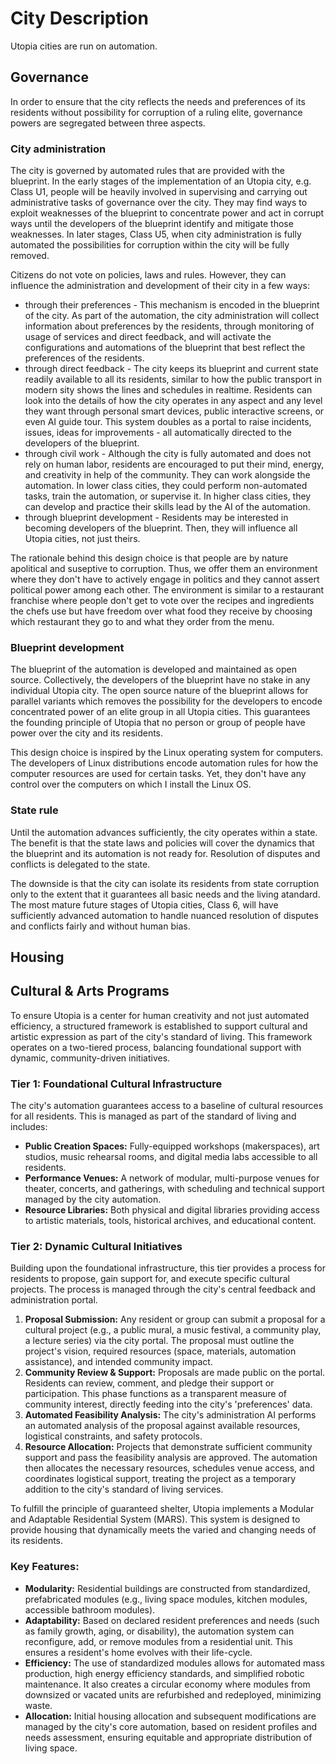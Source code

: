 # City Description

Utopia cities are run on automation.

## Governance

In order to ensure that the city reflects the needs and preferences of its residents without possibility for corruption of a ruling elite, governance powers are segregated between three aspects.

### City administration

The city is governed by automated rules that are provided with the blueprint. In the early stages of the implementation of an Utopia city, e.g. Class U1, people will be heavily involved in supervising and carrying out administrative tasks of governance over the city. They may find ways to exploit weaknesses of the blueprint to concentrate power and act in corrupt ways until the developers of the blueprint identify and mitigate those weaknesses. In later stages, Class U5, when city administration is fully automated the possibilities for corruption within the city will be fully removed.

Citizens do not vote on policies, laws and rules. However, they can influence the administration and development of their city in a few ways:
- through their preferences - This mechanism is encoded in the blueprint of the city. As part of the automation, the city administration will collect information about preferences by the residents, through monitoring of usage of services and direct feedback, and will activate the configurations and automations of the blueprint that best reflect the preferences of the residents.
- through direct feedback - The city keeps its blueprint and current state readily available to all its residents, similar to how the public transport in modern sity shows the lines and schedules in realtime. Residents can look into the details of how the city operates in any aspect and any level they want through personal smart devices, public interactive screens, or even AI guide tour. This system doubles as a portal to raise incidents, issues, ideas for improvements - all automatically directed to the developers of the blueprint.
- through civil work - Although the city is fully automated and does not rely on human labor, residents are encouraged to put their mind, energy, and creativity in help of the community. They can work alongside the automation. In lower class cities, they could perform non-automated tasks, train the automation, or supervise it. In higher class cities, they can develop and practice their skills lead by the AI of the automation.
- through blueprint development - Residents may be interested in becoming developers of the blueprint. Then, they will influence all Utopia cities, not just theirs.

The rationale behind this design choice is that people are by nature apolitical and suseptive to corruption. Thus, we offer them an environment where they don't have to actively engage in politics and they cannot assert political power among each other. The environment is similar to a restaurant franchise where people don't get to vote over the recipes and ingredients the chefs use but have freedom over what food they receive by choosing which restaurant they go to and what they order from the menu.

### Blueprint development

The blueprint of the automation is developed and maintained as open source. Collectively, the developers of the blueprint have no stake in any individual Utopia city. The open source nature of the blueprint allows for parallel variants which removes the possibility for the developers to encode concentrated power of an elite group in all Utopia cities.
This guarantees the founding principle of Utopia that no person or group of people have power over the city and its residents.

This design choice is inspired by the Linux operating system for computers. The developers of Linux distributions encode automation rules for how the computer resources are used for certain tasks. Yet, they don't have any control over the computers on which I install the Linux OS.

### State rule

Until the automation advances sufficiently, the city operates within a state.
The benefit is that the state laws and policies will cover the dynamics that the blueprint and its automation is not ready for. Resolution of disputes and conflicts is delegated to the state.

The downside is that the city can isolate its residents from state corruption only to the extent that it guarantees all basic needs and the living atandard. The most mature future stages of Utopia cities, Class 6, will have sufficiently advanced automation to handle nuanced resolution of disputes and conflicts fairly and without human bias.

## Housing

## Cultural & Arts Programs

To ensure Utopia is a center for human creativity and not just automated efficiency, a structured framework is established to support cultural and artistic expression as part of the city's standard of living. This framework operates on a two-tiered process, balancing foundational support with dynamic, community-driven initiatives.

### Tier 1: Foundational Cultural Infrastructure

The city's automation guarantees access to a baseline of cultural resources for all residents. This is managed as part of the standard of living and includes:
*   **Public Creation Spaces:** Fully-equipped workshops (makerspaces), art studios, music rehearsal rooms, and digital media labs accessible to all residents.
*   **Performance Venues:** A network of modular, multi-purpose venues for theater, concerts, and gatherings, with scheduling and technical support managed by the city automation.
*   **Resource Libraries:** Both physical and digital libraries providing access to artistic materials, tools, historical archives, and educational content.

### Tier 2: Dynamic Cultural Initiatives

Building upon the foundational infrastructure, this tier provides a process for residents to propose, gain support for, and execute specific cultural projects. The process is managed through the city's central feedback and administration portal.

1.  **Proposal Submission:** Any resident or group can submit a proposal for a cultural project (e.g., a public mural, a music festival, a community play, a lecture series) via the city portal. The proposal must outline the project's vision, required resources (space, materials, automation assistance), and intended community impact.
2.  **Community Review & Support:** Proposals are made public on the portal. Residents can review, comment, and pledge their support or participation. This phase functions as a transparent measure of community interest, directly feeding into the city's 'preferences' data.
3.  **Automated Feasibility Analysis:** The city's administration AI performs an automated analysis of the proposal against available resources, logistical constraints, and safety protocols.
4.  **Resource Allocation:** Projects that demonstrate sufficient community support and pass the feasibility analysis are approved. The automation then allocates the necessary resources, schedules venue access, and coordinates logistical support, treating the project as a temporary addition to the city's standard of living services.

To fulfill the principle of guaranteed shelter, Utopia implements a Modular and Adaptable Residential System (MARS). This system is designed to provide housing that dynamically meets the varied and changing needs of its residents.

### Key Features:
*   **Modularity:** Residential buildings are constructed from standardized, prefabricated modules (e.g., living space modules, kitchen modules, accessible bathroom modules).
*   **Adaptability:** Based on declared resident preferences and needs (such as family growth, aging, or disability), the automation system can reconfigure, add, or remove modules from a residential unit. This ensures a resident's home evolves with their life-cycle.
*   **Efficiency:** The use of standardized modules allows for automated mass production, high energy efficiency standards, and simplified robotic maintenance. It also creates a circular economy where modules from downsized or vacated units are refurbished and redeployed, minimizing waste.
*   **Allocation:** Initial housing allocation and subsequent modifications are managed by the city's core automation, based on resident profiles and needs assessment, ensuring equitable and appropriate distribution of living space.